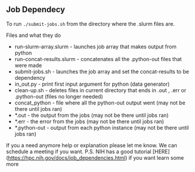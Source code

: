 ## Job Dependecy 

To run `./submit-jobs.sh` from the directory where the .slurm files are.

Files and what they do
 -  run-slurm-array.slurm - launches job array that makes output from python
 -  run-concat-results.slurm - concatenates all the .python-out files that were made
 -  submit-jobs.sh - launches the job array and set the concat-results to be dependency
 -  in_out.py - print first input argument for python (data generator)
 -  clean-up.sh - deletes files in current directory that ends in .out , .err or .python-out (files no longer needed)
 -  concat_python - file where all the python-out output went (may not be there until jobs ran)
 -  *.out - the output from the jobs (may not be there until jobs ran)
 -  *.err - the error from the jobs (may not be there until jobs ran)
 -  *.python-out - output from each python instance (may not be there until jobs ran)

If you a need anymore help or explanation please let me know. We can schedule a meeting if you want.
P.S. NIH has a good tutorial [HERE] (https://hpc.nih.gov/docs/job_dependencies.html) if you want learn some more

